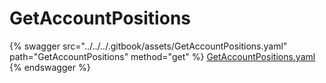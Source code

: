 # GetAccountPositions

{% swagger src="../../../.gitbook/assets/GetAccountPositions.yaml" path="GetAccountPositions" method="get" %}
[GetAccountPositions.yaml](../../../.gitbook/assets/GetAccountPositions.yaml)
{% endswagger %}
